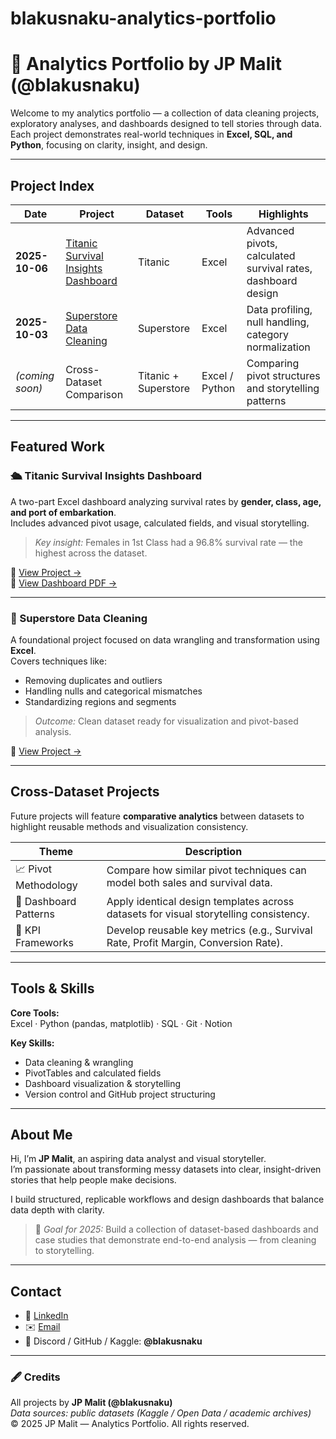 # blakusnaku-analytics-portfolio

# 🧠 Analytics Portfolio by JP Malit (@blakusnaku)

Welcome to my analytics portfolio — a collection of data cleaning projects, exploratory analyses, and dashboards designed to tell stories through data.  
Each project demonstrates real-world techniques in **Excel, SQL, and Python**, focusing on clarity, insight, and design.

---

## Project Index

| Date | Project | Dataset | Tools | Highlights |
|------|----------|----------|--------|-------------|
| **2025-10-06** | [Titanic Survival Insights Dashboard](https://github.com/blakusnaku/excel-titanic-cleaning) | Titanic | Excel | Advanced pivots, calculated survival rates, dashboard design |
| **2025-10-03** | [Superstore Data Cleaning](https://github.com/blakusnaku/data-cleaning-superstore) | Superstore | Excel | Data profiling, null handling, category normalization |
| *(coming soon)* | Cross-Dataset Comparison | Titanic + Superstore | Excel / Python | Comparing pivot structures and storytelling patterns |

---

## Featured Work

### 🛳️ Titanic Survival Insights Dashboard
A two-part Excel dashboard analyzing survival rates by **gender, class, age, and port of embarkation**.  
Includes advanced pivot usage, calculated fields, and visual storytelling.  
> *Key insight:* Females in 1st Class had a 96.8% survival rate — the highest across the dataset.

📎 [View Project →](https://github.com/blakusnaku/excel-titanic-cleaning)  
📄 [View Dashboard PDF →](https://github.com/blakusnaku/blakusnaku-titanic-dashboard/blob/main/dashboards/titanic_dashboard_v1.pdf)

---

### 🏪 Superstore Data Cleaning
A foundational project focused on data wrangling and transformation using **Excel**.  
Covers techniques like:
- Removing duplicates and outliers  
- Handling nulls and categorical mismatches  
- Standardizing regions and segments  
> *Outcome:* Clean dataset ready for visualization and pivot-based analysis.

📎 [View Project →](https://github.com/blakusnaku/blakusnaku-superstore-cleaning)

---

## Cross-Dataset Projects
Future projects will feature **comparative analytics** between datasets to highlight reusable methods and visualization consistency.

| Theme | Description |
|-------|--------------|
| 📈 Pivot Methodology | Compare how similar pivot techniques can model both sales and survival data. |
| 🎨 Dashboard Patterns | Apply identical design templates across datasets for visual storytelling consistency. |
| 🧮 KPI Frameworks | Develop reusable key metrics (e.g., Survival Rate, Profit Margin, Conversion Rate). |

---

## Tools & Skills

**Core Tools:**  
Excel · Python (pandas, matplotlib) · SQL · Git · Notion  

**Key Skills:**  
- Data cleaning & wrangling  
- PivotTables and calculated fields  
- Dashboard visualization & storytelling  
- Version control and GitHub project structuring  

---

## About Me
Hi, I’m **JP Malit**, an aspiring data analyst and visual storyteller.  
I’m passionate about transforming messy datasets into clear, insight-driven stories that help people make decisions.  

I build structured, replicable workflows and design dashboards that balance data depth with clarity.

> 🎯 *Goal for 2025:* Build a collection of dataset-based dashboards and case studies that demonstrate end-to-end analysis — from cleaning to storytelling.

---

## Contact
- 💼 [LinkedIn](https://linkedin.com/in/jp-malit)  
- ✉️ [Email](mailto:jplmalit@gmail.com)  
- 🧠 Discord / GitHub / Kaggle: **@blakusnaku**

---

### 🖋️ Credits
All projects by **JP Malit (@blakusnaku)**  
*Data sources: public datasets (Kaggle / Open Data / academic archives)*  
© 2025 JP Malit — Analytics Portfolio. All rights reserved.
